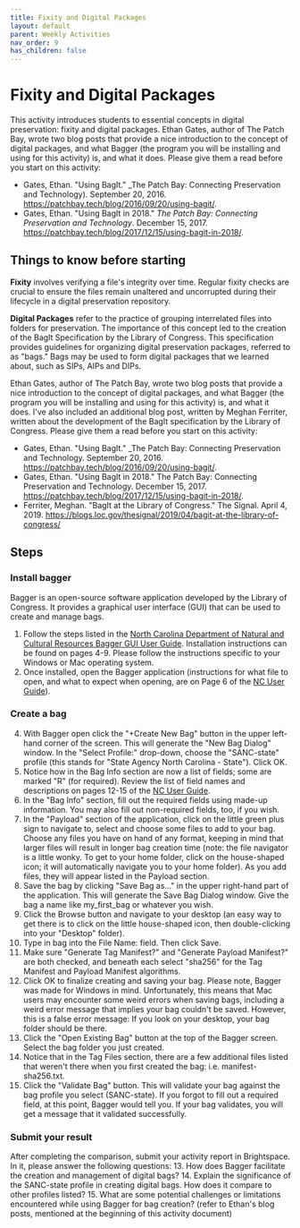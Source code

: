 ```yaml
---
title: Fixity and Digital Packages
layout: default
parent: Weekly Activities
nav_order: 9
has_children: false
---
```


# Fixity and Digital Packages

This activity introduces students to essential concepts in digital preservation: fixity and digital packages. Ethan Gates, author of The Patch Bay, wrote two blog posts that provide a nice introduction to the concept of digital packages, and what Bagger (the program you will be installing and using for this activity) is, and what it does. Please give them a read before you start on this activity:
* Gates, Ethan. "Using BagIt." _The Patch Bay: Connecting Preservation and Technology). September 20, 2016. <a href="https://patchbay.tech/blog/2016/09/20/using-bagit/" target="_blank">https://patchbay.tech/blog/2016/09/20/using-bagit/</a>.
* Gates, Ethan. "Using BagIt in 2018." _The Patch Bay: Connecting Preservation and Technology_. December 15, 2017. <a href="https://patchbay.tech/blog/2017/12/15/using-bagit-in-2018/" target="_blank">https://patchbay.tech/blog/2017/12/15/using-bagit-in-2018/</a>.

## Things to know before starting
__Fixity__ involves verifying a file's integrity over time. Regular fixity checks are crucial to ensure the files remain unaltered and uncorrupted during their lifecycle in a digital preservation repository.

__Digital Packages__ refer to the practice of grouping interrelated files into folders for preservation. The importance of this concept led to the creation of the BagIt Specification by the Library of Congress. This specification provides guidelines for organizing digital preservation packages, referred to as "bags." Bags may be used to form digital packages that we learned about, such as SIPs, AIPs and DIPs.

Ethan Gates, author of The Patch Bay, wrote two blog posts that provide a nice introduction to the concept of digital packages, and what Bagger (the program you will be installing and using for this activity) is, and what it does. I've also included an additional blog post, written by Meghan Ferriter, written about the development of the BagIt specification by the Library of Congress. Please give them a read before you start on this activity:

* Gates, Ethan. "Using BagIt." _The Patch Bay: Connecting Preservation and Technology. September 20, 2016. <a href="https://patchbay.tech/blog/2016/09/20/using-bagit/" target="_blank">https://patchbay.tech/blog/2016/09/20/using-bagit/</a>.
* Gates, Ethan. "Using BagIt in 2018." The Patch Bay: Connecting Preservation and Technology. December 15, 2017. <a href="https://patchbay.tech/blog/2017/12/15/using-bagit-in-2018/" target="_blank">https://patchbay.tech/blog/2017/12/15/using-bagit-in-2018/</a>.
* Ferriter, Meghan. "BagIt at the Library of Congress." The Signal. April 4, 2019. <a href="https://blogs.loc.gov/thesignal/2019/04/bagit-at-the-library-of-congress/" target="_blank">https://blogs.loc.gov/thesignal/2019/04/bagit-at-the-library-of-congress/</a>

## Steps

### Install bagger

Bagger is an open-source software application developed by the Library of Congress. It provides a graphical user interface (GUI) that can be used to create and manage bags.

1. Follow the steps listed in the <a href="https://archives.ncdcr.gov/bagger-gui-user-guide/open" target="_blank">North Carolina Department of Natural and Cultural Resources Bagger GUI User
Guide</a>. Installation instructions can be found on pages 4-9. Please follow the instructions specific to your Windows or Mac operating system.
2. Once installed, open the Bagger application (instructions for what file to open, and what to expect when opening, are on Page 6 of the <a href="https://archives.ncdcr.gov/bagger-gui-user-guide/open" target="_blank">NC User Guide</a>).

### Create a bag
4. With Bagger open click the "+Create New Bag" button in the upper left-hand corner of the screen. This will generate the "New Bag Dialog" window. In the "Select Profile:" drop-down, choose the "SANC-state" profile (this stands for "State Agency North Carolina - State"). Click OK.
5. Notice how in the Bag Info section are now a list of fields; some are marked "R" (for required). Review  the list of field names and descriptions on pages 12-15 of the <a href="https://archives.ncdcr.gov/bagger-gui-user-guide/open" target="_blank">NC User Guide</a>.
6. In the "Bag Info" section, fill out the required fields using made-up information. You may also fill out non-required fields, too, if you wish.
7. In the "Payload" section of the application, click on the little green plus sign to navigate to, select and choose some files to add to your bag. Choose any files you have on hand of any format, keeping in mind that larger files will result in longer bag creation time (note: the file navigator is a little wonky. To get to your home folder, click on the house-shaped icon; it will automatically navigate you to your home folder). As you add files, they will appear listed in the Payload section. 
8. Save the bag by clicking "Save Bag as..." in the upper right-hand part of the application. This will generate the Save Bag Dialog window. Give the bag a name like my_first_bag or whatever you wish. 
9. Click the Browse button and navigate to your desktop (an easy way to get there is to click on the little house-shaped icon, then double-clicking into your "Desktop" folder).
10. Type in bag into the File Name: field. Then click Save.
11. Make sure "Generate Tag Manifest?" and "Generate Payload Manifest?" are both checked, and beneath each select "sha256" for the Tag Manifest and Payload Manifest algorithms.
9. Click OK to finalize creating and saving your bag. Please note, Bagger was made for Windows in mind. Unfortunately, this means that Mac users may encounter some weird errors when saving bags, including a weird error message that implies your bag couldn't be saved. However, this is a false error message: If you look on your desktop, your bag folder should be there.
10. Click the "Open Existing Bag" button at the top of the Bagger screen. Select the bag folder you just created.
11. Notice that in the Tag Files section, there are a few additional files listed that weren't there when you first created the bag: i.e. manifest-sha256.txt.
12. Click the "Validate Bag" button. This will validate your bag against the bag profile you select (SANC-state). If you forgot to fill out a required field, at this point, Bagger would tell you. If your bag validates, you will get a message that it validated successfully.

### Submit your result
After completing the comparison, submit your activity report in Brightspace. In it, please answer the following questions:
13. How does Bagger facilitate the creation and management of digital bags?
14. Explain the significance of the SANC-state profile in creating digital bags. How does it compare to other profiles listed?
15. What are some potential challenges or limitations encountered while using Bagger for bag creation? (refer to Ethan's blog posts, mentioned at the beginning of this activity document)
